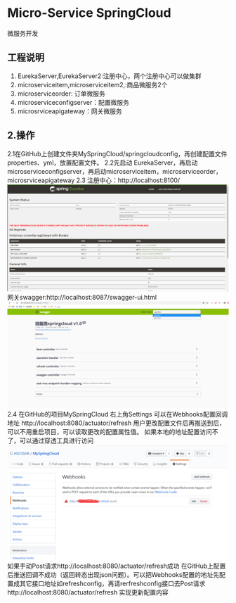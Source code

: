 # Micro-Service SpringCloud
微服务开发

## 工程说明

 1. EurekaServer,EurekaServer2:注册中心，两个注册中心可以做集群
 2. microserviceitem,microserviceitem2,:商品微服务2个
 2. microserviceorder: 订单微服务
 3. microserviceconfigserver：配置微服务
 4. microsrviceapigateway：网关微服务


## 2.操作
   2.1在GitHub上创建文件夹MySpringCloud/springcloudconfig，再创建配置文件properties、yml，放置配置文件。
   2.2先启动 EurekaServer，再启动microserviceconfigserver，再启动microserviceitem，microserviceorder，microsrviceapigateway
   2.3
    注册中心：http://localhost:8100/
	![这里写图片描述](https://github.com/HSCSSHK/MySpringCloud/blob/master/img/springEureka.png)
    网关swagger:http://localhost:8087/swagger-ui.html
	![这里写图片描述](https://github.com/HSCSSHK/MySpringCloud/blob/master/img/zuul-swagger.png)
   2.4
    在GitHub的项目MySpringCloud 右上角Settings 可以在Webhooks配置回调地址 http://localhost:8080/actuator/refresh
    用户更改配置文件后再推送到后，可以不用重启项目，可以读取更改的配置属性值。
	如果本地的地址配置访问不了，可以通过穿透工具进行访问
	![这里写图片描述](https://github.com/HSCSSHK/MySpringCloud/blob/master/img/webhooks.png)
	如果手动Post请求http://localhost:8080/actuator/refresh成功
	在GitHub上配置后推送回调不成功（返回转态出现json问题）。可以把Webhooks配置的地址先配置成其它接口地址如refreshconfig，再请rerfreshconfig接口去Post请求http://localhost:8080/actuator/refresh 实现更新配置内容
	
	

